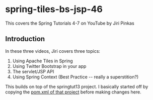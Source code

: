 # spring-tiles-bs-jsp-46
This covers the Spring Tutorials 4-7 on YouTube by Jiri Pinkas

## Introduction
In these three videos, Jiri covers three topics:
1. Using Apache Tiles in Spring
2. Using Twitter Bootstrap in your app
3. The servlet/JSP API
4. Using Spring Context (Best Practice -- really a superstition?)

This builds on top of the springtut13 project. I basically started off by copying the [pom.xml of that project](https://github.com/kedarmhaswade/springtut13/blob/master/pom.xml) 
before making changes here.
